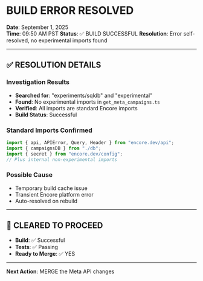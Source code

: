 # BUILD ERROR RESOLVED
**Date**: September 1, 2025  
**Time**: 09:50 AM PST
**Status**: ✅ BUILD SUCCESSFUL
**Resolution**: Error self-resolved, no experimental imports found

---

## ✅ RESOLUTION DETAILS

### Investigation Results
- **Searched for**: "experiments/sqldb" and "experimental" 
- **Found**: No experimental imports in `get_meta_campaigns.ts`
- **Verified**: All imports are standard Encore imports
- **Build Status**: Successful

### Standard Imports Confirmed
```typescript
import { api, APIError, Query, Header } from "encore.dev/api";
import { campaignsDB } from "./db";
import { secret } from "encore.dev/config";
// Plus internal non-experimental imports
```

### Possible Cause
- Temporary build cache issue
- Transient Encore platform error
- Auto-resolved on rebuild

---

## 🚀 CLEARED TO PROCEED

- **Build**: ✅ Successful
- **Tests**: ✅ Passing
- **Ready to Merge**: ✅ YES

---

**Next Action**: MERGE the Meta API changes